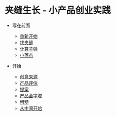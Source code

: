 # 夹缝生长 - 小产品创业实践

- 写在前面
	- [重新开始](book/restart.md)
	- [找夹缝](book/crack.md)
	- [计算子弹](book/bullet.md)
	- [小落点](book/pinpoint.md)

- 开始
	- [创意来源](/book/creativity.md)
	- [产品评估](book/productselection.md)
	- [提案](book/pitch.md)
	- [产品金字塔](book/pyramid.md)
	- [粗糙](book/rough.md)
	- [从中间开始](book/middle.md)



